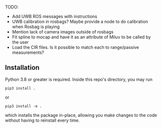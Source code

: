 TODO:
- Add UWB ROS messages with instructions 
- UWB calibration in rosbags? Maybe provide a node to do calibration when Rosbag is playing
- Mention lack of camera images outside of rosbags
- Fit spline to mocap and have it as an attribute of Miluv to be called by the user
- Load the CIR files. Is it possible to match each to range/passive measurements?

## Installation
Python 3.8 or greater is required. Inside this repo's directory, you may run

    pip3 install .
or

    pip3 install -e .

which installs the package in-place, allowing you make changes to the code without having to reinstall every time. 